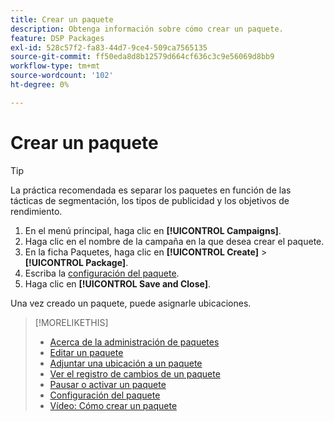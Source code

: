 ```yaml
---
title: Crear un paquete
description: Obtenga información sobre cómo crear un paquete.
feature: DSP Packages
exl-id: 528c57f2-fa83-44d7-9ce4-509ca7565135
source-git-commit: ff50eda8d8b12579d664cf636c3c9e56069d8bb9
workflow-type: tm+mt
source-wordcount: '102'
ht-degree: 0%

---
```


# Crear un paquete

>[!TIP]
>
>La práctica recomendada es separar los paquetes en función de las tácticas de segmentación, los tipos de publicidad y los objetivos de rendimiento.

1. En el menú principal, haga clic en **[!UICONTROL Campaigns]**.
1. Haga clic en el nombre de la campaña en la que desea crear el paquete.
1. En la ficha Paquetes, haga clic en **[!UICONTROL Create]** > **[!UICONTROL Package]**.
1. Escriba la [configuración del paquete](package-settings.md).
1. Haga clic en **[!UICONTROL Save and Close]**.

Una vez creado un paquete, puede asignarle ubicaciones.

>[!MORELIKETHIS]
>
>* [Acerca de la administración de paquetes](package-about.md)
>* [Editar un paquete](package-edit.md)
>* [Adjuntar una ubicación a un paquete](package-attach-placement.md)
>* [Ver el registro de cambios de un paquete](package-change-log.md)
>* [Pausar o activar un paquete](package-pause-activate.md)
>* [Configuración del paquete](package-settings.md)
>* [Vídeo: Cómo crear un paquete](https://experienceleague.adobe.com/docs/advertising-learn/tutorials/dsp/package-create.html?lang=es)
